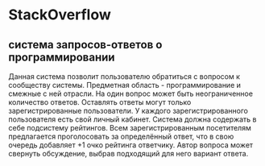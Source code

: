 # StackOverflow
## система запросов-ответов о программировании
Данная система позволит пользователю обратиться с вопросом к сообществу системы. Предметная область - программирование и смежные с ней отрасли.
На один вопрос может быть неограниченное количество ответов. Оставлять ответы могут только зарегистрированные пользователи. У каждого зарегистрированного пользователя есть свой личный кабинет. Система должна содержать в себе подсистему рейтингов. Всем зарегистрированным посетителям предлагается проголосовать за определённый ответ, что в свою очередь добавляет +1 очко рейтинга ответчику. Автор вопроса может свернуть обсуждение, выбрав подходящий для него вариант ответа.
